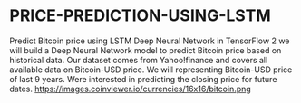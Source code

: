 # PRICE-PREDICTION-USING-LSTM
Predict Bitcoin price using LSTM Deep Neural Network in TensorFlow 2
we will build a Deep Neural Network model to predict Bitcoin price based on historical data. Our dataset comes from Yahoo!finance and covers all available data on Bitcoin-USD price. We will representing Bitcoin-USD price of last 9 years. Were interested in predicting the closing price for future dates.
https://images.coinviewer.io/currencies/16x16/bitcoin.png
